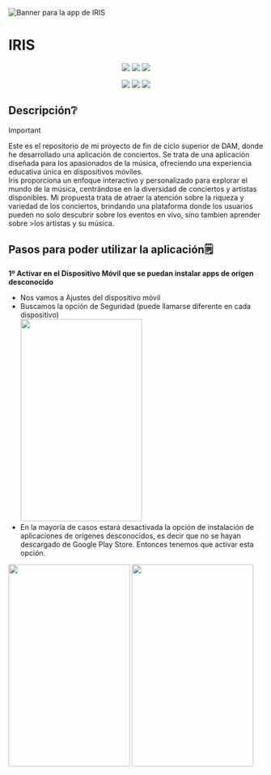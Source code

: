 ![Banner para la app de IRIS](https://github.com/Irishongki/Proyecto-Iris/assets/48756218/24580523-6f30-4a2f-9a3f-a930eb874924)

<h1> IRIS </h1>
<p align="center">
<img src="https://img.shields.io/badge/STATUS-COMPLETADO-green">
  <img src="https://img.shields.io/badge/LENGUAJE-KOTLIN-orange">
  <img src="https://img.shields.io/badge/Ultima actualización-junio del 2024-blue">
</p>
<p align="center">
<img src="https://img.shields.io/badge/Android_Studio-3DDC84?style=for-the-badge&logo=android-studio&logoColor=white">
<img src="https://img.shields.io/badge/Windows-0078D6?style=for-the-badge&logo=windows&logoColor=white">
<img src= "https://img.shields.io/badge/Firebase-white?style=for-the-badge&logo=firebase&labelColor=%23EB844E&color=%23EB844E">
</p>

## Descripción❔
> [!IMPORTANT]
> Este es el repositorio de mi proyecto de fin de ciclo superior de DAM, donde he desarrollado una aplicación de conciertos.
> Se trata de una aplicación diseñada para los apasionados de la música, ofreciendo una experiencia educativa única en dispositivos móviles.<br/>
> Iris proporciona un enfoque interactivo y personalizado para explorar el mundo de la música, centrándose en la diversidad de conciertos y artistas disponibles.
>Mi propuesta trata de atraer la atención sobre la riqueza y variedad de los conciertos, brindando una plataforma donde los usuarios pueden no solo descubrir sobre los eventos en vivo, sino tambien aprender sobre >los artistas y su música.

## Pasos para poder utilizar la aplicación🗒️
****1º Activar en el Dispositivo Móvil que se puedan instalar apps de origen desconocido****<br/>
 - Nos vamos a Ajustes del dispositivo móvil<br/>
 - Buscamos la opción de Seguridad (puede llamarse diferente en cada dispositivo)<br/>
<img width="240" height="400" src="https://github.com/Irishongki/Proyecto-Iris/assets/48756218/9584f7e3-64b6-484c-8f93-0401fa0a30ba"><br/>
-  En la mayoría de casos estará desactivada la opción de instalación de aplicaciones de orígenes desconocidos,
  es decir que no se hayan descargado de Google Play Store. Entonces tenemos que activar esta opción.<br/>
  <img width="240" height="400" src="https://github.com/Irishongki/Proyecto-Iris/assets/48756218/bb655cba-d540-4ce2-90cb-45c254e2df18">
  <img  width="240" height="400" src="https://github.com/Irishongki/Proyecto-Iris/assets/48756218/366e4be5-a989-4692-93d0-ed5dbe63673f">


